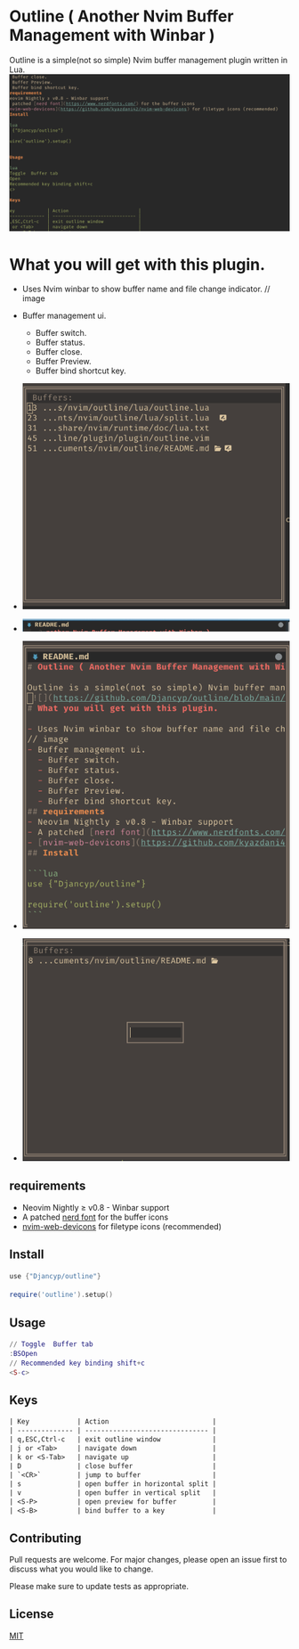 # Outline ( Another Nvim Buffer Management with Winbar )

Outline is a simple(not so simple) Nvim buffer management plugin written in Lua.
 ![](https://github.com/Djancyp/outline/blob/main/images/outline.gif)
# What you will get with this plugin. 

- Uses Nvim winbar to show buffer name and file change indicator.
// image 
- Buffer management ui.
  - Buffer switch.
  - Buffer status.
  - Buffer close.
  - Buffer Preview.
  - Buffer bind shortcut key.

- ![Buffer main](/images/outline-main.png)
- ![Status line](/images/winbar.png)
- ![Previw](/images/preview.png)
- ![Key binding](/images/bind.png)

## requirements
- Neovim Nightly ≥ v0.8 - Winbar support
- A patched [nerd font](https://www.nerdfonts.com/) for the buffer icons
- [nvim-web-devicons](https://github.com/kyazdani42/nvim-web-devicons) for filetype icons (recommended)
## Install

```lua
use {"Djancyp/outline"}

require('outline').setup()
```

## Usage

```lua
// Toggle  Buffer tab
:BSOpen
// Recommended key binding shift+c
<S-c>
```
## Keys
```
| Key            | Action                          |
| -------------- | ------------------------------- |
| q,ESC,Ctrl-c   | exit outline window             |
| j or <Tab>     | navigate down                   |
| k or <S-Tab>   | navigate up                     |
| D              | close buffer                    |
| `<CR>`         | jump to buffer                  |
| s              | open buffer in horizontal split |
| v              | open buffer in vertical split   |
| <S-P>          | open preview for buffer         |
| <S-B>          | bind buffer to a key            |
```

## Contributing
Pull requests are welcome. For major changes, please open an issue first to discuss what you would like to change.

Please make sure to update tests as appropriate. 
## License
[MIT](https://choosealicense.com/licenses/mit/)
